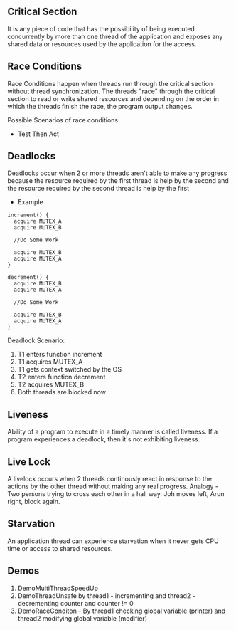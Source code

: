## Critical Section
It is any piece of code that has the possibility of being executed concurrently by more than one thread of the application 
and exposes any shared data or resources used by the application for the access.

## Race Conditions
Race Conditions happen when threads run through the critical section without thread synchronization. The threads "race" through
the critical section to read or write shared resources and depending on the order in which the threads finish the race, the program
output changes.

Possible Scenarios of race conditions
* Test Then Act

## Deadlocks
Deadlocks occur when 2 or more threads aren't able to make any progress because the resource required by the first thread is help by the second
and the resource required by the second thread is help by the first

* Example
```
increment() {
  acquire MUTEX_A
  acquire MUTEX_B
  
  //Do Some Work
  
  acquire MUTEX_B
  acquire MUTEX_A
}

decrement() {
  acquire MUTEX_B
  acquire MUTEX_A
  
  //Do Some Work
  
  acquire MUTEX_B
  acquire MUTEX_A
}
```
Deadlock Scenario:
1. T1 enters function increment
2. T1 acquires MUTEX_A
3. T1 gets context switched by the OS
4. T2 enters function decrement
5. T2 acquires MUTEX_B
6. Both threads are blocked now

## Liveness
Ability of a program to execute in a timely manner is called liveness. If a program experiences a deadlock, then it's not
exhibiting liveness.

## Live Lock
A livelock occurs when 2 threads continously react in response to the actions by the other thread without making any real progress.
Analogy - Two persons trying to cross each other in a hall way. Joh moves left, Arun right, block again.

## Starvation
An application thread can  experience starvation when it never gets CPU time or access to shared resources.



## Demos
1. DemoMultiThreadSpeedUp
2. DemoThreadUnsafe by thread1 - incrementing and thread2 - decrementing counter and counter != 0
3. DemoRaceConditon - By thread1 checking global variable (printer) and thread2 modifying global variable (modifier)

